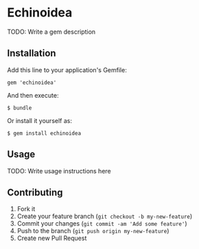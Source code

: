 # Echinoidea

TODO: Write a gem description

## Installation

Add this line to your application's Gemfile:

    gem 'echinoidea'

And then execute:

    $ bundle

Or install it yourself as:

    $ gem install echinoidea

## Usage

TODO: Write usage instructions here

## Contributing

1. Fork it
2. Create your feature branch (`git checkout -b my-new-feature`)
3. Commit your changes (`git commit -am 'Add some feature'`)
4. Push to the branch (`git push origin my-new-feature`)
5. Create new Pull Request
